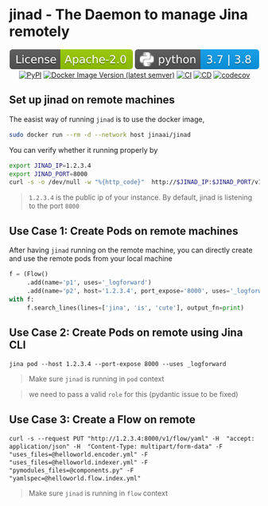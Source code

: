 # jinad - The Daemon to manage Jina remotely

<p align="center">
<a href="#license"><img src="https://github.com/jina-ai/jinad/blob/main/.github/badges/license-badge.svg?raw=true" alt="Jina" title="Jinas is licensed under Apache-2.0"></a>
<a href="https://pypi.org/project/jina/"><img src="https://github.com/jina-ai/jinad/blob/main/.github/badges/python-badge.svg?raw=true" alt="Python 3.7 3.8" title="Jinas supports Python 3.7 and above"></a>
<a href="https://pypi.org/project/jina/"><img src="https://img.shields.io/pypi/v/jinad?color=%23099cec&amp;label=PyPI&amp;logo=pypi&amp;logoColor=white" alt="PyPI"></a>
<a href="https://hub.docker.com/r/jinaai/jina/tags"><img src="https://img.shields.io/docker/v/jinaai/jinad?color=%23099cec&amp;label=Docker&amp;logo=docker&amp;logoColor=white&amp;sort=semver" alt="Docker Image Version (latest semver)"></a>
<a href="https://github.com/jina-ai/jinad/actions?query=workflow%3ACI"><img src="https://github.com/jina-ai/jinad/workflows/CI/badge.svg" alt="CI"></a>
<a href="https://github.com/jina-ai/jinad/actions?query=workflow%3ACD"><img src="https://github.com/jina-ai/jinad/workflows/CD/badge.svg?branch=main" alt="CD"></a>
<a href="https://codecov.io/gh/jina-ai/jinad"><img src="https://codecov.io/gh/jina-ai/jinad/branch/main/graph/badge.svg" alt="codecov"></a>
</p>

## Set up jinad on remote machines

The easist way of running `jinad` is to use the docker image,

```bash
sudo docker run --rm -d --network host jinaai/jinad
```

You can verify whether it running properly by

```bash
export JINAD_IP=1.2.3.4
export JINAD_PORT=8000
curl -s -o /dev/null -w "%{http_code}"  http://$JINAD_IP:$JINAD_PORT/v1/alive
```

> `1.2.3.4` is the public ip of your instance. By default, jinad is listening to the port `8000`


## Use Case 1: Create Pods on remote machines
After having `jinad` running on the remote machine, you can directly create and use the remote pods from your local machine

```python
f = (Flow()
     .add(name='p1', uses='_logforward')
     .add(name='p2', host='1.2.3.4', port_expose='8000', uses='_logforward')
with f:
     f.search_lines(lines=['jina', 'is', 'cute'], output_fn=print)
```


## Use Case 2: Create Pods on remote using Jina CLI


```
jina pod --host 1.2.3.4 --port-expose 8000 --uses _logforward
```

> Make sure `jinad` is running in `pod` context

> we need to pass a valid `role` for this (pydantic issue to be fixed)


<!--## Use Case 3: Create Peas on remote using Jina CLI

```
jina pea --host 1.2.3.4 --port-expose 8000 --role SINGLETON
```

> Make sure `jinad` is running in `pea` context

> we need to pass a valid `role` for this (pydantic issue to be fixed)-->

## Use Case 3: Create a Flow on remote

```
curl -s --request PUT "http://1.2.3.4:8000/v1/flow/yaml" -H  "accept: application/json" -H  "Content-Type: multipart/form-data" -F "uses_files=@helloworld.encoder.yml" -F "uses_files=@helloworld.indexer.yml" -F "pymodules_files=@components.py" -F "yamlspec=@helloworld.flow.index.yml"
```

> Make sure `jinad` is running in `flow` context





<!--1. Create a new instance on AWS and log into the instance

```bash
ssh -i your.pem ubuntu@ec2-1-2-3-4.us-east-2.compute.amazonaws.com
```


2. Install the required packages

```bash
sudo apt-get update
sudo apt-get -y install python3.8 python3.8-dev python3.8-distutils python3.8-venv python3-pip
```

3. Install jina

```bash
git clone https://github.com/jina-ai/jina.git
cd jina
pip3 install -e .
```

4. Install jinad

```bash
git clone https://github.com/jina-ai/jinad.git
cd jinad/
pip3 install -r jinad/requirements.txt
```

5. Install & Configure `Fluentd`

```
sudo mkdir -p /var/run/td-agent/
sudo touch /var/run/td-agent/td-agent.pid
curl -L https://toolbelt.treasuredata.com/sh/install-ubuntu-focal-td-agent4.sh | sh
echo 'FLUENT_CONF=/home/ubuntu/jina/jina/resources/fluent.conf' | sudo tee -a /etc/default/td-agent
sudo systemctl restart td-agent
```

5. Create a systemd service

```
sudo bash -c 'cat  << EOF > /etc/systemd/system/jinad.service
[Unit]
Description=jina remote manager
After=network.target

[Service]
User=ubuntu
WorkingDirectory=/home/ubuntu/jinad/jinad
Environment=JINAD_PORT=8000
Environment=JINAD_CONTEXT=all
ExecStart=/usr/bin/python3.8 main.py
Restart=always

[Install]
WantedBy=multi-user.target
EOF'
```

6. Start the service to be constantly running in the background

```
sudo systemctl daemon-reload
sudo systemctl start jinad.service

```

7. To follow the logs via journald


```
journalctl -u jinad -f
```

8. Verify whether jinad is properly running, one can use the following lines

```bash
export JINAD_IP=1.2.3.4
export JINAD_PORT=8000
curl -s -o /dev/null -w "%{http_code}"  http://$JINAD_IP:$JINAD_PORT/v1/alive
```

Alternatives, open `http://1.2.3.4:8000/docs` on your browser and you will see the API documentations of jinad.


> env `JINAD_CONTEXT` is used to set up the jinad context. The possible values are  `all` (default), `flow`, `pod`, and `pea`. When we use `JINAD_CONTEXT=pod`, it will set jinad to create Pods.

> env `JINAD_PORT` is used to set a port on which Uvicorn runs (default: 8000)

-->




